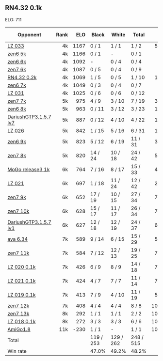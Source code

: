 ## RN4.32 0.1k ##

ELO: 711

Opponent | Rank | ELO | Black | White | Total | Win rate
---------|-----:|----:|-------|-------|-------|-------:
[LZ 033](LZ%20033.md) | 4k | 1167 | 0 / 1 | 1 / 1 | 1 / 2 | 50.0%
[zen6 5k](zen6%205k.md) | 4k | 1166 | 0 / 1 | - | 0 / 1 | 0.0%
[zen6 6k](zen6%206k.md) | 4k | 1092 | - | 0 / 4 | 0 / 4 | 0.0%
[zen7 6k](zen7%206k.md) | 4k | 1087 | 0 / 5 | 0 / 4 | 0 / 9 | 0.0%
[RN4.32 0.2k](RN4.32%200.2k.md) | 4k | 1069 | 1 / 5 | 0 / 5 | 1 / 10 | 10.0%
[zen6 7k](zen6%207k.md) | 4k | 1049 | 0 / 3 | 0 / 4 | 0 / 7 | 0.0%
[LZ 031](LZ%20031.md) | 4k | 1025 | 0 / 6 | 0 / 6 | 0 / 12 | 0.0%
[zen7 7k](zen7%207k.md) | 5k | 975 | 4 / 9 | 3 / 10 | 7 / 19 | 36.8%
[zen6 8k](zen6%208k.md) | 5k | 963 | 0 / 11 | 3 / 12 | 3 / 23 | 13.0%
[DariushGTP3.1.5.7 lv7](DariushGTP3.1.5.7%20lv7.md) | 5k | 887 | 0 / 12 | 4 / 10 | 4 / 22 | 18.2%
[LZ 026](LZ%20026.md) | 5k | 842 | 1 / 15 | 5 / 16 | 6 / 31 | 19.4%
[zen6 9k](zen6%209k.md) | 5k | 823 | 5 / 12 | 6 / 19 | 11 / 31 | 35.5%
[zen7 8k](zen7%208k.md) | 5k | 820 | 14 / 24 | 10 / 18 | 24 / 42 | 57.1%
[MoGo release3 1k](MoGo%20release3%201k.md) | 6k | 764 | 7 / 16 | 8 / 17 | 15 / 33 | 45.5%
[LZ 021](LZ%20021.md) | 6k | 697 | 1 / 18 | 11 / 24 | 12 / 42 | 28.6%
[zen7 9k](zen7%209k.md) | 6k | 652 | 17 / 19 | 10 / 15 | 27 / 34 | 79.4%
[zen7 10k](zen7%2010k.md) | 6k | 628 | 15 / 17 | 11 / 17 | 26 / 34 | 76.5%
[DariushGTP3.1.5.7 lv1](DariushGTP3.1.5.7%20lv1.md) | 6k | 627 | 12 / 18 | 12 / 19 | 24 / 37 | 64.9%
[aya 6.34](aya%206.34.md) | 7k | 589 | 9 / 14 | 6 / 15 | 15 / 29 | 51.7%
[zen7 11k](zen7%2011k.md) | 7k | 584 | 7 / 12 | 12 / 13 | 19 / 25 | 76.0%
[LZ 020 0.1k](LZ%20020%200.1k.md) | 7k | 426 | 6 / 9 | 8 / 9 | 14 / 18 | 77.8%
[LZ 021 0.1k](LZ%20021%200.1k.md) | 7k | 424 | 4 / 7 | 7 / 7 | 11 / 14 | 78.6%
[LZ 019 0.1k](LZ%20019%200.1k.md) | 7k | 413 | 7 / 9 | 4 / 10 | 11 / 19 | 57.9%
[zen7 12k](zen7%2012k.md) | 7k | 408 | 4 / 4 | 4 / 4 | 8 / 8 | 100.0%
[zen7 13k](zen7%2013k.md) | 8k | 292 | 1 / 1 | 1 / 1 | 2 / 2 | 100.0%
[LZ 018 0.1k](LZ%20018%200.1k.md) | 8k | 272 | 3 / 3 | 3 / 3 | 6 / 6 | 100.0%
[AmiGo1.8](AmiGo1.8.md) | 11k | -230 | 1 / 1 | - | 1 / 1 | 100.0%
Total | | | 119 / 253 | 129 / 262 | 248 / 515 | 
Win rate| | | 47.0% | 49.2% | 48.2% | 
